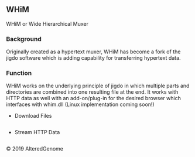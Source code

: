 ## WHiM

WHiM or Wide Hierarchical Muxer

### Background

Originally created as a hypertext muxer, WHiM has become a fork of the jigdo software which is adding capability for transferring hypertext data.

### Function

WHiM works on the underlying principle of jigdo in which multiple parts and directories are combined into one resulting file at the end. It works with HTTP data as well with an add-on/plug-in for the desired browser which interfaces with whim.dll (Linux implementation coming soon!) 

- Download Files
```whim remotefile.wif
```
- Stream HTTP Data
```whim remotedestination.wis
```

© 2019 AlteredGenome

